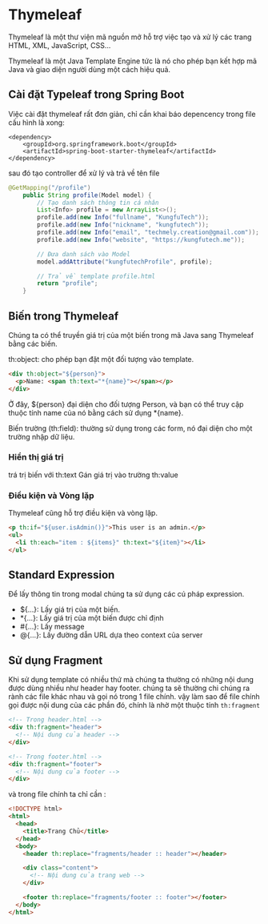 # Thymeleaf
Thymeleaf là một thư viện mã nguồn mở hỗ trợ việc tạo và xử lý các trang HTML, XML, JavaScript, CSS...

Thymeleaf là một Java Template Engine tức là nó cho phép bạn kết hợp mã Java và giao diện người dùng một cách hiệu quả.

## Cài đặt Typeleaf trong Spring Boot
Việc cài đặt thymeleaf rất đơn giản, chỉ cần khai báo depencency trong file cấu hình là xong:
```
<dependency>
    <groupId>org.springframework.boot</groupId>
    <artifactId>spring-boot-starter-thymeleaf</artifactId>
</dependency>
```
sau đó tạo controller để xử lý và trả về tên file
```java
@GetMapping("/profile")
    public String profile(Model model) {
        // Tạo danh sách thông tin cá nhân
        List<Info> profile = new ArrayList<>();
        profile.add(new Info("fullname", "KungfuTech"));
        profile.add(new Info("nickname", "kungfutech"));
        profile.add(new Info("email", "techmely.creation@gmail.com"));
        profile.add(new Info("website", "https://kungfutech.me"));

        // Đưa danh sách vào Model
        model.addAttribute("kungfutechProfile", profile);

        // Trả về template profile.html
        return "profile";
    }
```
## Biến trong Thymeleaf
Chúng ta có thể truyền giá trị của một biến trong mã Java sang Thymeleaf bằng các biến.

th:object: cho phép bạn đặt một đối tượng vào template.
```html
<div th:object="${person}">
  <p>Name: <span th:text="*{name}"></span></p>
</div>
```
Ở đây, ${person} đại diện cho đối tượng Person, và bạn có thể truy cập thuộc tính name của nó bằng cách sử dụng *{name}.

Biến trường (th:field): thường sử dụng trong các form, nó đại diện cho một trường nhập dữ liệu.

### Hiển thị giá trị
trá trị biến với th:text
Gán giá trị vào trường th:value


### Điều kiện và Vòng lặp
Thymeleaf cũng hỗ trợ điều kiện và vòng lặp.
```html
<p th:if="${user.isAdmin()}">This user is an admin.</p>
<ul>
  <li th:each="item : ${items}" th:text="${item}"></li>
</ul>
```

## Standard Expression
Để lấy thông tin trong modal chúng ta sử dụng các cú pháp expression.
- ${...}: Lấy giá trị của một biến.
- *{...}: Lấy giá trị của một biến được chỉ định
- #{...}: Lấy message
- @{...}: Lấy đường dẫn URL dựa theo context của server

## Sử dụng Fragment
Khi sử dụng template có nhiều thứ mà chúng ta thường có những nội dung được dùng nhiều như header hay footer. chúng ta sẽ thường chi chúng ra rành các file khác nhau và gọi nó trong 1 file chính. vậy làm sao để file chính gọi được nội dung của các phần đó, chính là nhờ một thuộc tính `th:fragment`
```html
<!-- Trong header.html -->
<div th:fragment="header">
  <!-- Nội dung của header -->
</div>

<!-- Trong footer.html -->
<div th:fragment="footer">
  <!-- Nội dung của footer -->
</div>
```
và trong file chính ta chỉ cần :
```html
<!DOCTYPE html>
<html>
  <head>
    <title>Trang Chủ</title>
  </head>
  <body>
    <header th:replace="fragments/header :: header"></header>

    <div class="content">
      <!-- Nội dung của trang web -->
    </div>

    <footer th:replace="fragments/footer :: footer"></footer>
  </body>
</html>
```
